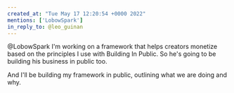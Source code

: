 ```yaml
---
created_at: "Tue May 17 12:20:54 +0000 2022"
mentions: ['LobowSpark']
in_reply_to: @leo_guinan
---
```


@LobowSpark I'm working on a framework that helps creators monetize based on the principles I use with Building In Public. So he's going to be building his business in public too.

And I'll be building my framework in public, outlining what we are doing and why.
